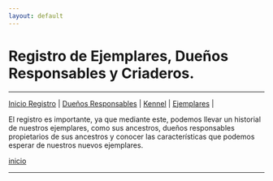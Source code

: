 ```yaml
---
layout: default
---
```

# Registro de Ejemplares, Dueños Responsables y Criaderos.
***
[Inicio Registro](./p_registra.md) | [Dueños Responsables](./p_r_duenos.md) | [Kennel](./p_r_kennel.md) | [Ejemplares](./p_r_ejemplares.md) |

El registro es importante, ya que mediante este, podemos llevar un historial de nuestros ejemplares, como sus ancestros, dueños responsables propietarios de  sus ancestros y conocer las características que podemos esperar de nuestros nuevos ejemplares.<br>

[inicio](./)

***
